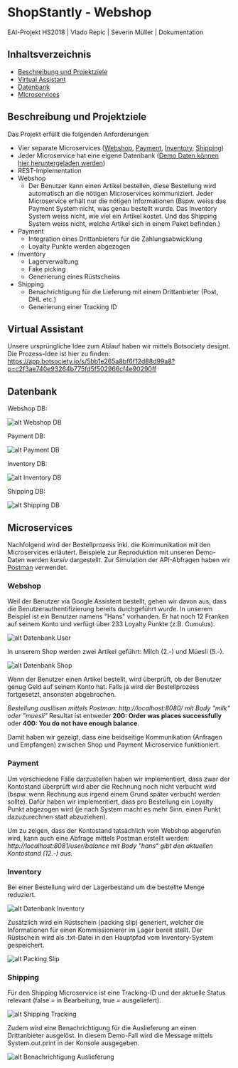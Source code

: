 # ShopStantly - Webshop
EAI-Projekt HS2018 | Vlado Repic | Severin Müller | Dokumentation

## Inhaltsverzeichnis
* [Beschreibung und Projektziele](https://github.com/ShopStantly/webshop#beschreibung-und-projektziele)
* [Virtual Assistant](https://github.com/ShopStantly/webshop#virtual-assistant)
* [Datenbank](https://github.com/ShopStantly/webshop#datenbank)
* [Microservices](https://github.com/ShopStantly/webshop#microservices)

## Beschreibung und Projektziele
Das Projekt erfüllt die folgenden Anforderungen:
* Vier separate Microservices ([Webshop](https://github.com/ShopStantly/webshop), [Payment](https://github.com/ShopStantly/payment), [Inventory](https://github.com/ShopStantly/inventory), [Shipping](https://github.com/ShopStantly/shipping))
* Jeder Microservice hat eine eigene Datenbank ([Demo Daten können hier heruntergeladen werden](https://github.com/ShopStantly/database))
* REST-Implementation
* Webshop
  * Der Benutzer kann einen Artikel bestellen, diese Bestellung wird automatisch an die nötigen Microservices kommuniziert. Jeder Microservice erhält nur die nötigen Informationen (Bspw. weiss das Payment System nicht, was genau bestellt wurde. Das Inventory System weiss nicht, wie viel ein Artikel kostet. Und das Shipping System weiss nicht, welche Artikel sich in einem Paket befinden.)
* Payment
  * Integration eines Drittanbieters für die Zahlungsabwicklung
  * Loyalty Punkte werden abgezogen
* Inventory
  * Lagerverwaltung
  * Fake picking
  * Generierung eines Rüstscheins
* Shipping
  * Benachrichtigung für die Lieferung mit einem Drittanbieter (Post, DHL etc.)
  * Generierung einer Tracking ID

## Virtual Assistant
Unsere ursprüngliche Idee zum Ablauf haben wir mittels Botsociety designt. Die Prozess-Idee ist hier zu finden: https://app.botsociety.io/s/5bb1e265a8bf6f12d88d99a8?p=c2f3ae740e93264b775fd5f502966cf4e90290ff

## Datenbank

Webshop DB:

![alt Webshop DB](https://raw.githubusercontent.com/ShopStantly/webshop/master/assets/Order%20Management%20DB.png "Webshop DB")

Payment DB:

![alt Payment DB](https://raw.githubusercontent.com/ShopStantly/webshop/master/assets/Payment%20DB.png "Payment DB")

Inventory DB:

![alt Inventory DB](https://raw.githubusercontent.com/ShopStantly/webshop/master/assets/inventory%20db.png "Inventory DB")

Shipping DB:

![alt Shipping DB](https://raw.githubusercontent.com/ShopStantly/webshop/master/assets/Shipping%20DB.png "Shipping DB")

## Microservices
Nachfolgend wird der Bestellprozess inkl. die Kommunikation mit den Microservices erläutert. Beispiele zur Reproduktion mit unseren Demo-Daten werden *kursiv* dargestellt. Zur Simulation der API-Abfragen haben wir [Postman](https://www.getpostman.com/) verwendet.

### Webshop
Weil der Benutzer via Google Assistent bestellt, gehen wir davon aus, dass die Benutzerauthentifizierung bereits durchgeführt wurde. In unserem Beispiel ist ein Benutzer namens "Hans" vorhanden. Er hat noch 12 Franken auf seinem Konto und verfügt über 233 Loyalty Punkte (z.B. Cumulus).

![alt Datenbank User](https://raw.githubusercontent.com/ShopStantly/webshop/master/assets/githubdoku__paymentdb_hans.png "Datenbank User")

In unserem Shop werden zwei Artikel geführt: Milch (2.-) und Müesli (5.-).

![alt Datenbank Shop](https://raw.githubusercontent.com/ShopStantly/webshop/master/assets/githubdoku__shopdb_milkmuesli.png "Datenbank Shop")

Wenn der Benutzer einen Artikel bestellt, wird überprüft, ob der Benutzer genug Geld auf seinem Konto hat. Falls ja wird der Bestellprozess fortgesetzt, ansonsten abgebrochen.

*Bestellung auslösen mittels Postman: http://localhost:8080/ mit Body "milk" oder "muesli"*
Resultat ist entweder
**200: Order was places successfully** oder
**400: You do not have enough balance**.

Damit haben wir gezeigt, dass eine beidseitige Kommunikation (Anfragen und Empfangen) zwischen Shop und Payment Microservice funktioniert. 

### Payment
Um verschiedene Fälle darzustellen haben wir implementiert, dass zwar der Kontostand überprüft wird aber die Rechnung noch nicht verbucht wird (bspw. wenn Rechnung aus irgend einem Grund später verbucht werden sollte). Dafür haben wir implementiert, dass pro Bestellung ein Loyalty Punkt abgezogen wird (je nach System macht es mehr Sinn, einen Punkt dazuzurechnen statt abzuziehen).

Um zu zeigen, dass der Kontostand tatsächlich vom Webshop abgerufen wird, kann auch eine Abfrage mittels Postman erstellt werden: *http://localhost:8081/user/balance mit Body "hans" gibt den aktuellen Kontostand (12.-) aus.*

### Inventory
Bei einer Bestellung wird der Lagerbestand um die bestellte Menge reduziert. 

![alt Datenbank Inventory](https://raw.githubusercontent.com/ShopStantly/webshop/master/assets/githubdoku__inventorydb_lager.png "Datenbank Inventory")

Zusätzlich wird ein Rüstschein (packing slip) generiert, welcher die Informationen für einen Kommissionierer im Lager bereit stellt. Der Rüstschein wird als .txt-Datei in den Hauptpfad vom Inventory-System gespeichert.

![alt Packing Slip](https://raw.githubusercontent.com/ShopStantly/webshop/master/assets/githubdoku__inventorydb_packingslip.png "Packing Slip")

### Shipping
Für den Shipping Microservice ist eine Tracking-ID und der aktuelle Status relevant (false = in Bearbeitung, true = ausgeliefert).

![alt Shipping Tracking](https://raw.githubusercontent.com/ShopStantly/webshop/master/assets/githubdoku__shippingdb_tracking.png "Shipping Tracking")

Zudem wird eine Benachrichtigung für die Auslieferung an einen Drittanbieter ausgelöst. In diesem Demo-Fall wird die Message mittels System.out.print in der Konsole ausgegeben.

![alt Benachrichtigung Auslieferung](https://raw.githubusercontent.com/ShopStantly/webshop/master/assets/githubdoku__shippingdb_syso.png "Benachrichtigung Auslieferung")
